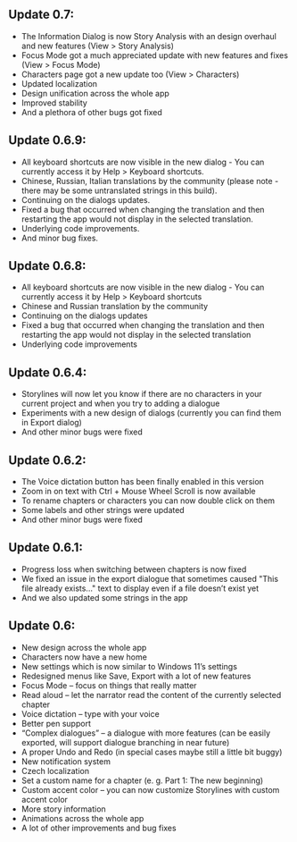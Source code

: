 ## Update 0.7:
* The Information Dialog is now Story Analysis with an design overhaul and new features (View > Story Analysis)
* Focus Mode got a much appreciated update with new features and fixes (View > Focus Mode)
* Characters page got a new update too (View > Characters)
* Updated localization
* Design unification across the whole app
* Improved stability
* And a plethora of other bugs got fixed

## Update 0.6.9:
* All keyboard shortcuts are now visible in the new dialog - You can currently access it by Help > Keyboard shortcuts.
* Chinese, Russian, Italian translations by the community (please note - there may be some untranslated strings in this build).
* Continuing on the dialogs updates.
* Fixed a bug that occurred when changing the translation and then restarting the app would not display in the selected translation.
* Underlying code improvements.
* And minor bug fixes.

## Update 0.6.8:
* All keyboard shortcuts are now visible in the new dialog - You can currently access it by Help > Keyboard shortcuts
* Chinese and Russian translation by the community
* Continuing on the dialogs updates
* Fixed a bug that occurred when changing the translation and then restarting the app would not display in the selected translation
* Underlying code improvements

## Update 0.6.4:
* Storylines will now let you know if there are no characters in your current project and when you try to adding a dialogue
* Experiments with a new design of dialogs (currently you can find them in Export dialog)
* And other minor bugs were fixed

## Update 0.6.2:
* The Voice dictation button has been finally enabled in this version
* Zoom in on text with Ctrl + Mouse Wheel Scroll is now available
* To rename chapters or characters you can now double click on them
* Some labels and other strings were updated
* And other minor bugs were fixed

## Update 0.6.1:
* Progress loss when switching between chapters is now fixed 
* We fixed an issue in the export dialogue that sometimes caused "This file already exists..." text to display even if a file doesn’t exist yet
* And we also updated some strings in the app

## Update 0.6:
* New design across the whole app
* Characters now have a new home
* New settings which is now similar to Windows 11’s settings
* Redesigned menus like Save, Export with a lot of new features 
* Focus Mode – focus on things that really matter
* Read aloud – let the narrator read the content of the currently selected chapter
* Voice dictation – type with your voice
* Better pen support
* “Complex dialogues” – a dialogue with more features (can be easily exported, will support dialogue branching in near future)
* A proper Undo and Redo (in special cases maybe still a little bit buggy)
* New notification system
* Czech localization
* Set a custom name for a chapter (e. g. Part 1: The new beginning)
* Custom accent color – you can now customize Storylines with custom accent color
* More story information
* Animations across the whole app
* A lot of other improvements and bug fixes